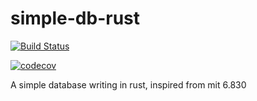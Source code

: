 # simple-db-rust

[![Build Status](https://travis-ci.org/XiaochenCui/simple-db-rust.svg?branch=master)](https://travis-ci.org/XiaochenCui/simple-db-rust)

[![codecov](https://codecov.io/gh/XiaochenCui/simple-db-rust/branch/master/graph/badge.svg)](https://codecov.io/gh/XiaochenCui/simple-db-rust)

A simple database writing in rust, inspired from mit 6.830